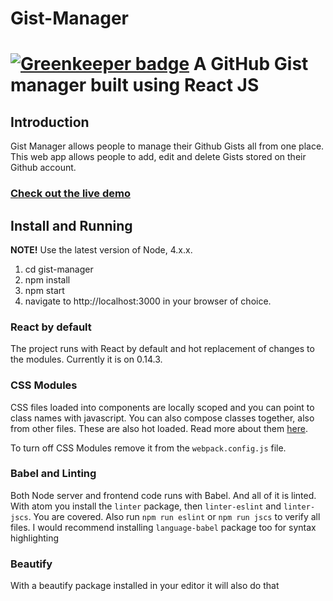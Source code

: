 # Gist-Manager

[![Greenkeeper badge](https://badges.greenkeeper.io/JoeKarlsson/Gist-Manager.svg)](https://greenkeeper.io/)
A GitHub Gist manager built using React JS
=====================

## Introduction
Gist Manager allows people to manage their Github Gists all from one place. This web app allows people to add, edit and delete Gists stored on their Github account.

### [Check out the live demo](https://gist-manager-29695.herokuapp.com/gists)

## Install and Running
**NOTE!** Use the latest version of Node, 4.x.x.
1. cd gist-manager
2. npm install
3. npm start
4. navigate to http://localhost:3000 in your browser of choice.

### React by default
The project runs with React by default and hot replacement of changes to the modules. Currently it is on 0.14.3.

### CSS Modules
CSS files loaded into components are locally scoped and you can point to class names with javascript. You can also compose classes together, also from other files. These are also hot loaded. Read more about them [here](http://glenmaddern.com/articles/css-modules).

To turn off CSS Modules remove it from the `webpack.config.js` file.

### Babel and Linting
Both Node server and frontend code runs with Babel. And all of it is linted. With atom you install the `linter` package, then `linter-eslint` and `linter-jscs`. You are covered. Also run `npm run eslint` or `npm run jscs` to verify all files. I would recommend installing `language-babel` package too for syntax highlighting

### Beautify
With a beautify package installed in your editor it will also do that
